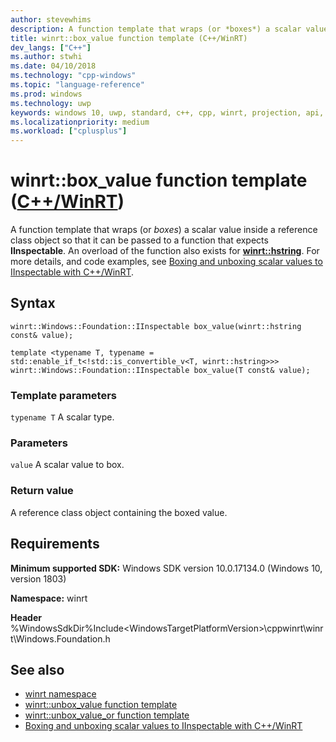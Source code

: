 ```yaml
---
author: stevewhims
description: A function template that wraps (or *boxes*) a scalar value inside a reference class object so that it can be passed to a function that expects **IInspectable**.
title: winrt::box_value function template (C++/WinRT)
dev_langs: ["C++"]
ms.author: stwhi
ms.date: 04/10/2018
ms.technology: "cpp-windows"
ms.topic: "language-reference"
ms.prod: windows
ms.technology: uwp
keywords: windows 10, uwp, standard, c++, cpp, winrt, projection, api, reference, box, boxing
ms.localizationpriority: medium
ms.workload: ["cplusplus"]
---
```


# winrt::box_value function template ([C++/WinRT](/windows/uwp/cpp-and-winrt-apis/intro-to-using-cpp-with-winrt))
A function template that wraps (or *boxes*) a scalar value inside a reference class object so that it can be passed to a function that expects **IInspectable**. An overload of the function also exists for [**winrt::hstring**](hstring.md). For more details, and code examples, see [Boxing and unboxing scalar values to IInspectable with C++/WinRT](/windows/uwp/cpp-and-winrt-apis/boxing).

## Syntax
```cppwinrt
winrt::Windows::Foundation::IInspectable box_value(winrt::hstring const& value);

template <typename T, typename = std::enable_if_t<!std::is_convertible_v<T, winrt::hstring>>>
winrt::Windows::Foundation::IInspectable box_value(T const& value);
```

### Template parameters
`typename T`
A scalar type.

### Parameters
`value`
A scalar value to box.

### Return value 
A reference class object containing the boxed value.

## Requirements
**Minimum supported SDK:** Windows SDK version 10.0.17134.0 (Windows 10, version 1803)

**Namespace:** winrt

**Header** %WindowsSdkDir%Include\<WindowsTargetPlatformVersion>\cppwinrt\winrt\Windows.Foundation.h

## See also 
* [winrt namespace](winrt.md)
* [winrt::unbox_value function template](unbox-value.md)
* [winrt::unbox_value_or function template](unbox-value-or.md)
* [Boxing and unboxing scalar values to IInspectable with C++/WinRT](/windows/uwp/cpp-and-winrt-apis/boxing)
